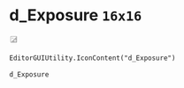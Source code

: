 # d_Exposure `16x16`
<img src="/img/d_Exposure.png" width=16 height=16>

``` CSharp
EditorGUIUtility.IconContent("d_Exposure")
```
```
d_Exposure
```
